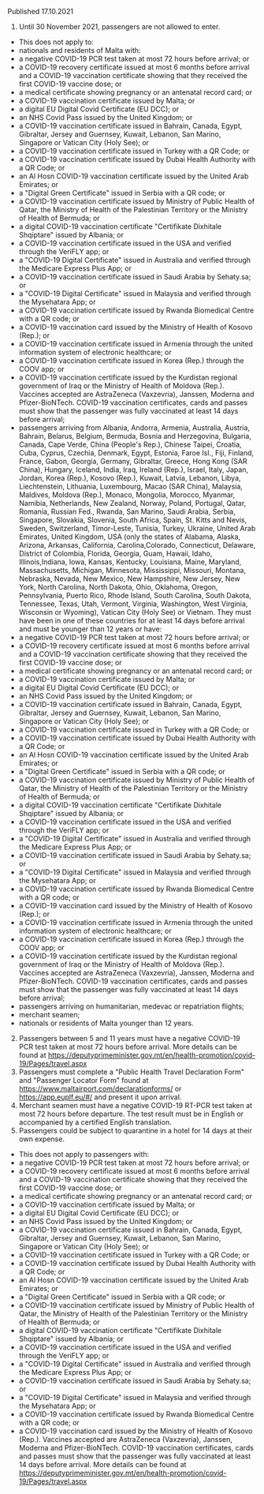 Published 17.10.2021
1. Until 30 November 2021, passengers are not allowed to enter.
- This does not apply to:
- nationals and residents of Malta with:
- a negative COVID-19 PCR test taken at most 72 hours before arrival; or
- a COVID-19 recovery certificate issued at most 6 months before arrival and a COVID-19 vaccination certificate showing that they received the first COVID-19 vaccine dose; or
- a medical certificate showing pregnancy or an antenatal record card; or
- a COVID-19 vaccination certificate issued by Malta; or
- a digital EU Digital Covid Certificate (EU DCC); or
- an NHS Covid Pass issued by the United Kingdom; or
- a COVID-19 vaccination certificate issued in Bahrain, Canada, Egypt, Gibraltar, Jersey and Guernsey, Kuwait, Lebanon, San Marino, Singapore or Vatican City (Holy See); or
- a COVID-19 vaccination certificate issued in Turkey with a QR Code; or
- a COVID-19 vaccination certificate issued by Dubai Health Authority with a QR Code; or
- an Al Hosn COVID-19 vaccination certificate issued by the United Arab Emirates; or
- a "Digital Green Certificate" issued in Serbia with a QR code; or
- a COVID-19 vaccination certificate issued by Ministry of Public Health of Qatar, the Ministry of Health of the Palestinian Territory or the Ministry of Health of Bermuda; or
- a digital COVID-19 vaccination certificate "Certifikate Dixhitale Shqiptare" issued by Albania; or
- a COVID-19 vaccination certificate issued in the USA and verified through the VeriFLY app; or
- a "COVID-19 Digital Certificate" issued in Australia and verified through the Medicare Express Plus App; or
- a COVID-19 vaccination certificate issued in Saudi Arabia by Sehaty.sa; or
- a "COVID-19 Digital Certificate" issued in Malaysia and verified through the Mysehatara App; or
- a COVID-19 vaccination certificate issued by Rwanda Biomedical Centre with a QR code; or
- a COVID-19 vaccination card issued by the Ministry of Health of Kosovo (Rep.); or
- a COVID-19 vaccination certificate issued in Armenia through the united information system of electronic healthcare; or
- a COVID-19 vaccination certificate issued in Korea (Rep.) through the COOV app; or
- a COVID-19 vaccination certificate issued by the Kurdistan regional government of Iraq or the Ministry of Health of Moldova (Rep.).
Vaccines accepted are AstraZeneca (Vaxzevria), Janssen, Moderna and Pfizer-BioNTech. COVID-19 vaccination certificates, cards and passes must show that the passenger was fully vaccinated at least 14 days before arrival;
- passengers arriving from Albania, Andorra, Armenia, Australia, Austria, Bahrain, Belarus, Belgium, Bermuda, Bosnia and Herzegovina, Bulgaria, Canada, Cape Verde, China (People's Rep.), Chinese Taipei, Croatia, Cuba, Cyprus, Czechia, Denmark, Egypt, Estonia, Faroe Isl., Fiji, Finland, France, Gabon, Georgia, Germany, Gibraltar, Greece, Hong Kong (SAR China), Hungary, Iceland, India, Iraq, Ireland (Rep.), Israel, Italy, Japan, Jordan, Korea (Rep.), Kosovo (Rep.), Kuwait, Latvia, Lebanon, Libya, Liechtenstein, Lithuania, Luxembourg, Macao (SAR China), Malaysia, Maldives, Moldova (Rep.), Monaco, Mongolia, Morocco, Myanmar, Namibia, Netherlands, New Zealand, Norway, Poland, Portugal, Qatar, Romania, Russian Fed., Rwanda, San Marino, Saudi Arabia, Serbia, Singapore, Slovakia, Slovenia, South Africa, Spain, St. Kitts and Nevis, Sweden, Switzerland, Timor-Leste, Tunisia, Turkey, Ukraine, United Arab Emirates, United Kingdom, USA (only the states of Alabama, Alaska, Arizona, Arkansas, California, Carolina,Colorado, Connecticut, Delaware, District of Colombia, Florida, Georgia, Guam, Hawaii, Idaho, Illinois,Indiana, Iowa, Kansas, Kentucky, Louisiana, Maine, Maryland, Massachusetts, Michigan, Minnesota, Mississippi, Missouri, Montana, Nebraska, Nevada, New Mexico, New Hampshire, New Jersey, New York, North Carolina, North Dakota, Ohio, Oklahoma, Oregon, Pennsylvania, Puerto Rico, Rhode Island, South Carolina, South Dakota, Tennessee, Texas, Utah, Vermont, Virginia, Washington, West Virginia, Wisconsin or Wyoming), Vatican City (Holy See) or Vietnam. They must have been in one of these countries for at least 14 days before arrival and must be younger than 12 years or have:
- a negative COVID-19 PCR test taken at most 72 hours before arrival; or
- a COVID-19 recovery certificate issued at most 6 months before arrival and a COVID-19 vaccination certificate showing that they received the first COVID-19 vaccine dose; or
- a medical certificate showing pregnancy or an antenatal record card; or
- a COVID-19 vaccination certificate issued by Malta; or
- a digital EU Digital Covid Certificate (EU DCC); or
- an NHS Covid Pass issued by the United Kingdom; or
- a COVID-19 vaccination certificate issued in Bahrain, Canada, Egypt, Gibraltar, Jersey and Guernsey, Kuwait, Lebanon, San Marino, Singapore or Vatican City (Holy See); or
- a COVID-19 vaccination certificate issued in Turkey with a QR Code; or
- a COVID-19 vaccination certificate issued by Dubai Health Authority with a QR Code; or
- an Al Hosn COVID-19 vaccination certificate issued by the United Arab Emirates; or
- a "Digital Green Certificate" issued in Serbia with a QR code; or
- a COVID-19 vaccination certificate issued by Ministry of Public Health of Qatar, the Ministry of Health of the Palestinian Territory or the Ministry of Health of Bermuda; or
- a digital COVID-19 vaccination certificate "Certifikate Dixhitale Shqiptare" issued by Albania; or
- a COVID-19 vaccination certificate issued in the USA and verified through the VeriFLY app; or
- a "COVID-19 Digital Certificate" issued in Australia and verified through the Medicare Express Plus App; or
- a COVID-19 vaccination certificate issued in Saudi Arabia by Sehaty.sa; or
- a "COVID-19 Digital Certificate" issued in Malaysia and verified through the Mysehatara App; or
- a COVID-19 vaccination certificate issued by Rwanda Biomedical Centre with a QR code; or
- a COVID-19 vaccination card issued by the Ministry of Health of Kosovo (Rep.); or
- a COVID-19 vaccination certificate issued in Armenia through the united information system of electronic healthcare; or
- a COVID-19 vaccination certificate issued in Korea (Rep.) through the COOV app; or
- a COVID-19 vaccination certificate issued by the Kurdistan regional government of Iraq or the Ministry of Health of Moldova (Rep.).
Vaccines accepted are AstraZeneca (Vaxzevria), Janssen, Moderna and Pfizer-BioNTech. COVID-19 vaccination certificates, cards and passes must show that the passenger was fully vaccinated at least 14 days before arrival;
- passengers arriving on humanitarian, medevac or repatriation flights;
- merchant seamen;
- nationals or residents of Malta younger than 12 years.
2. Passengers between 5 and 11 years must have a negative COVID-19 PCR test taken at most 72 hours before arrival. More details can be found at <a href="https://deputyprimeminister.gov.mt/en/health-promotion/covid-19/Pages/travel.aspx">https://deputyprimeminister.gov.mt/en/health-promotion/covid-19/Pages/travel.aspx</a>
3. Passengers must complete a "Public Health Travel Declaration Form" and "Passenger Locator Form" found at <a href="https://www.maltairport.com/declarationforms/">https://www.maltairport.com/declarationforms/</a> or <a href="https://app.euplf.eu/#/">https://app.euplf.eu/#/</a> and present it upon arrival.
4. Merchant seamen must have a negative COVID-19 RT-PCR test taken at most 72 hours before departure. The test result must be in English or accompanied by a certified English translation.
5. Passengers could be subject to quarantine in a hotel for 14 days at their own expense.
- This does not apply to passengers with:
- a negative COVID-19 PCR test taken at most 72 hours before arrival; or
- a COVID-19 recovery certificate issued at most 6 months before arrival and a COVID-19 vaccination certificate showing that they received the first COVID-19 vaccine dose; or
- a medical certificate showing pregnancy or an antenatal record card; or
- a COVID-19 vaccination certificate issued by Malta; or
- a digital EU Digital Covid Certificate (EU DCC); or
- an NHS Covid Pass issued by the United Kingdom; or
- a COVID-19 vaccination certificate issued in Bahrain, Canada, Egypt, Gibraltar, Jersey and Guernsey, Kuwait, Lebanon, San Marino, Singapore or Vatican City (Holy See); or
- a COVID-19 vaccination certificate issued in Turkey with a QR Code; or
- a COVID-19 vaccination certificate issued by Dubai Health Authority with a QR Code; or
- an Al Hosn COVID-19 vaccination certificate issued by the United Arab Emirates; or
- a "Digital Green Certificate" issued in Serbia with a QR code; or
- a COVID-19 vaccination certificate issued by Ministry of Public Health of Qatar, the Ministry of Health of the Palestinian Territory or the Ministry of Health of Bermuda; or
- a digital COVID-19 vaccination certificate "Certifikate Dixhitale Shqiptare" issued by Albania; or
- a COVID-19 vaccination certificate issued in the USA and verified through the VeriFLY app; or
- a "COVID-19 Digital Certificate" issued in Australia and verified through the Medicare Express Plus App; or
- a COVID-19 vaccination certificate issued in Saudi Arabia by Sehaty.sa; or
- a "COVID-19 Digital Certificate" issued in Malaysia and verified through the Mysehatara App; or
- a COVID-19 vaccination certificate issued by Rwanda Biomedical Centre with a QR code; or
- a COVID-19 vaccination card issued by the Ministry of Health of Kosovo (Rep.).
Vaccines accepted are AstraZeneca (Vaxzevria), Janssen, Moderna and Pfizer-BioNTech. COVID-19 vaccination certificates, cards and passes must show that the passenger was fully vaccinated at least 14 days before arrival.
More details can be found at <a href="https://deputyprimeminister.gov.mt/en/health-promotion/covid-19/Pages/travel.aspx">https://deputyprimeminister.gov.mt/en/health-promotion/covid-19/Pages/travel.aspx</a>